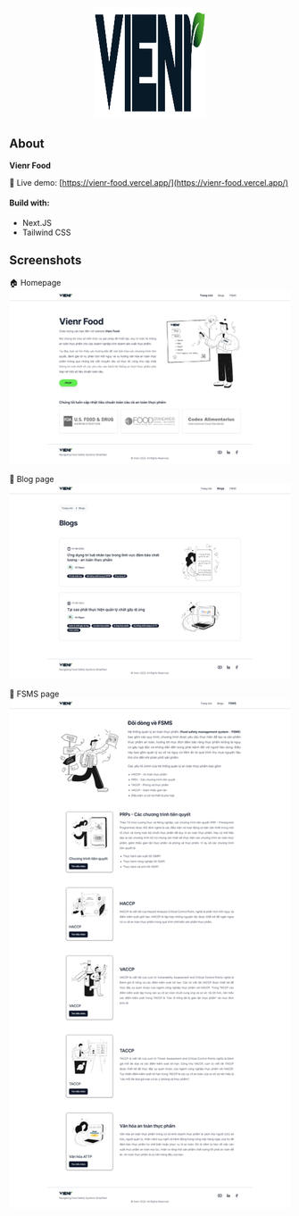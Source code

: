 <p align="center">
<img src="/documentation_images/logo_vienr_lightMode.svg" alt="vienrfood-logo" 
width="200" height="200">
</p>

## About

**Vienr Food**

🚀 Live demo: [https://vienr-food.vercel.app/](https://vienr-food.vercel.app/)

#### Build with:

- Next.JS
- Tailwind CSS

## Screenshots

🏠 Homepage
![vienrfood-homepage](/documentation_images/vienr-food-homepage.png)

📃 Blog page
![vienrfood-homepage](/documentation_images/vienr-food-blogpage.png)

📃 FSMS page
![vienrfood-homepage](/documentation_images/vienr-food-fsmspage.png)
